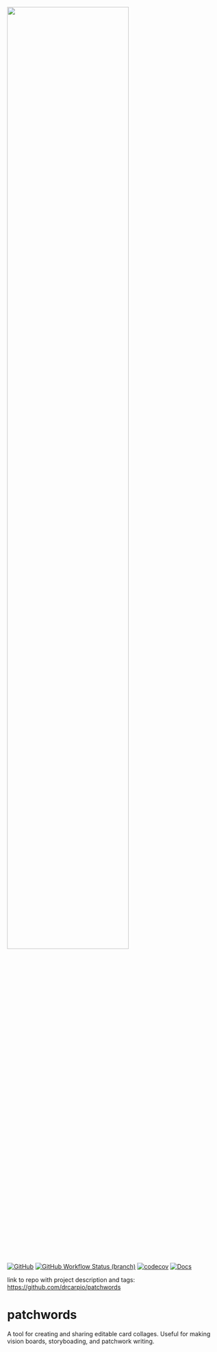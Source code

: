 <img src="https://github.com/drcarpio/patchwords/blob/master/images/logo-original.svg" width="75%"></image>
<br>
[![GitHub](https://img.shields.io/github/license/drcarpio/patchwords)](https://img.shields.io/github/license/drcarpio/patchwords)
[![GitHub Workflow Status (branch)](https://img.shields.io/github/workflow/status/drcarpio/patchwords/CI/master)](https://img.shields.io/github/workflow/status/drcarpio/patchwords/CI/master)
[![codecov](https://codecov.io/gh/drcarpio/patchwords/branch/master/graph/badge.svg)](https://codecov.io/gh/drcarpio/patchwords)
[![Docs](https://img.shields.io/readthedocs/patchwords.svg)](https://patchwords.readthedocs.io)



link to repo with project description and tags: https://github.com/drcarpio/patchwords



# patchwords
A tool for creating and sharing editable card collages. Useful for making vision boards, storyboading, and patchwork writing. 
